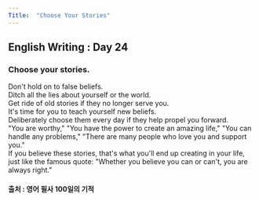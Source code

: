 ```yaml
---
Title:  "Choose Your Stories"
---
```


## English Writing : Day 24

### Choose your stories.

Don't hold on to false beliefs.\
Ditch all the lies about yourself or the world.\
Get ride of old stories if they no longer serve you.\
It's time for you to teach yourself new beliefs.\
Deliberately choose them every day if they help propel you forward.\
"You are worthy," "You have the power to create an amazing life," "You can handle any problems," "There are many people who love you and support you."\
If you believe these stories, that's what you'll end up creating in your life, just like the famous quote: "Whether you believe you can or can't, you are always right."

#### 출처 : 영어 필사 100일의 기적
